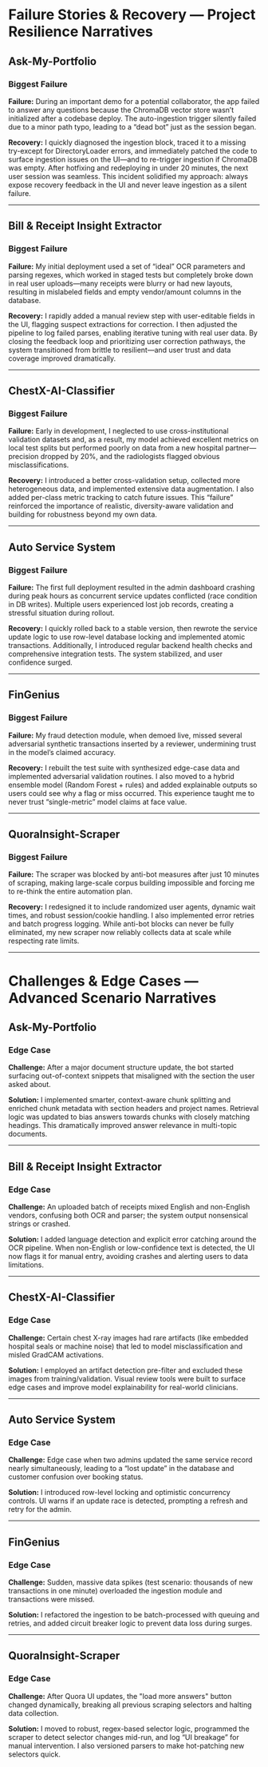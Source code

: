 # Failure Stories & Recovery — Project Resilience Narratives

## Ask-My-Portfolio

### Biggest Failure
**Failure:** During an important demo for a potential collaborator, the app failed to answer any questions because the ChromaDB vector store wasn’t initialized after a codebase deploy. The auto-ingestion trigger silently failed due to a minor path typo, leading to a “dead bot” just as the session began.

**Recovery:** I quickly diagnosed the ingestion block, traced it to a missing try-except for DirectoryLoader errors, and immediately patched the code to surface ingestion issues on the UI—and to re-trigger ingestion if ChromaDB was empty. After hotfixing and redeploying in under 20 minutes, the next user session was seamless. This incident solidified my approach: always expose recovery feedback in the UI and never leave ingestion as a silent failure.

---

## Bill & Receipt Insight Extractor

### Biggest Failure
**Failure:** My initial deployment used a set of “ideal” OCR parameters and parsing regexes, which worked in staged tests but completely broke down in real user uploads—many receipts were blurry or had new layouts, resulting in mislabeled fields and empty vendor/amount columns in the database.

**Recovery:** I rapidly added a manual review step with user-editable fields in the UI, flagging suspect extractions for correction. I then adjusted the pipeline to log failed parses, enabling iterative tuning with real user data. By closing the feedback loop and prioritizing user correction pathways, the system transitioned from brittle to resilient—and user trust and data coverage improved dramatically.

---

## ChestX-AI-Classifier

### Biggest Failure
**Failure:** Early in development, I neglected to use cross-institutional validation datasets and, as a result, my model achieved excellent metrics on local test splits but performed poorly on data from a new hospital partner—precision dropped by 20%, and the radiologists flagged obvious misclassifications.

**Recovery:** I introduced a better cross-validation setup, collected more heterogeneous data, and implemented extensive data augmentation. I also added per-class metric tracking to catch future issues. This “failure” reinforced the importance of realistic, diversity-aware validation and building for robustness beyond my own data.

---

## Auto Service System

### Biggest Failure
**Failure:** The first full deployment resulted in the admin dashboard crashing during peak hours as concurrent service updates conflicted (race condition in DB writes). Multiple users experienced lost job records, creating a stressful situation during rollout.

**Recovery:** I quickly rolled back to a stable version, then rewrote the service update logic to use row-level database locking and implemented atomic transactions. Additionally, I introduced regular backend health checks and comprehensive integration tests. The system stabilized, and user confidence surged.

---

## FinGenius

### Biggest Failure
**Failure:** My fraud detection module, when demoed live, missed several adversarial synthetic transactions inserted by a reviewer, undermining trust in the model’s claimed accuracy.

**Recovery:** I rebuilt the test suite with synthesized edge-case data and implemented adversarial validation routines. I also moved to a hybrid ensemble model (Random Forest + rules) and added explainable outputs so users could see why a flag or miss occurred. This experience taught me to never trust “single-metric” model claims at face value.

---

## QuoraInsight-Scraper

### Biggest Failure
**Failure:** The scraper was blocked by anti-bot measures after just 10 minutes of scraping, making large-scale corpus building impossible and forcing me to re-think the entire automation plan.

**Recovery:** I redesigned it to include randomized user agents, dynamic wait times, and robust session/cookie handling. I also implemented error retries and batch progress logging. While anti-bot blocks can never be fully eliminated, my new scraper now reliably collects data at scale while respecting rate limits.

---

# Challenges & Edge Cases — Advanced Scenario Narratives

## Ask-My-Portfolio

### Edge Case
**Challenge:** After a major document structure update, the bot started surfacing out-of-context snippets that misaligned with the section the user asked about.

**Solution:** I implemented smarter, context-aware chunk splitting and enriched chunk metadata with section headers and project names. Retrieval logic was updated to bias answers towards chunks with closely matching headings. This dramatically improved answer relevance in multi-topic documents.

---

## Bill & Receipt Insight Extractor

### Edge Case
**Challenge:** An uploaded batch of receipts mixed English and non-English vendors, confusing both OCR and parser; the system output nonsensical strings or crashed.

**Solution:** I added language detection and explicit error catching around the OCR pipeline. When non-English or low-confidence text is detected, the UI now flags it for manual entry, avoiding crashes and alerting users to data limitations.

---

## ChestX-AI-Classifier

### Edge Case
**Challenge:** Certain chest X-ray images had rare artifacts (like embedded hospital seals or machine noise) that led to model misclassification and misled GradCAM activations.

**Solution:** I employed an artifact detection pre-filter and excluded these images from training/validation. Visual review tools were built to surface edge cases and improve model explainability for real-world clinicians.

---

## Auto Service System

### Edge Case
**Challenge:** Edge case when two admins updated the same service record nearly simultaneously, leading to a “lost update” in the database and customer confusion over booking status.

**Solution:** I introduced row-level locking and optimistic concurrency controls. UI warns if an update race is detected, prompting a refresh and retry for the admin.

---

## FinGenius

### Edge Case
**Challenge:** Sudden, massive data spikes (test scenario: thousands of new transactions in one minute) overloaded the ingestion module and transactions were missed.

**Solution:** I refactored the ingestion to be batch-processed with queuing and retries, and added circuit breaker logic to prevent data loss during surges.

---

## QuoraInsight-Scraper

### Edge Case
**Challenge:** After Quora UI updates, the "load more answers" button changed dynamically, breaking all previous scraping selectors and halting data collection.

**Solution:** I moved to robust, regex-based selector logic, programmed the scraper to detect selector changes mid-run, and log “UI breakage” for manual intervention. I also versioned parsers to make hot-patching new selectors quick.

